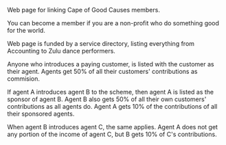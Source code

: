 Web page for linking 
Cape of Good Causes 
members.

You can become a member 
if you are a non-profit 
who do something good for 
the world.

Web page is funded by a 
service directory, listing
everything from Accounting
to Zulu dance performers.

Anyone who introduces a
paying customer, is listed
with the customer as their
agent. Agents get 50% of
all their customers'
contributions as commision.

If agent A introduces 
agent B to the scheme,
then agent A is listed as
the sponsor of agent B.
Agent B also gets 50% of 
all their own customers'
contributions as all agents
do. Agent A gets 10% of 
the contributions of all
their sponsored agents.

When agent B introduces 
agent C, the same applies.
Agent A does not get any
portion of the income of 
agent C, but B gets 10% 
of C's contributions.

